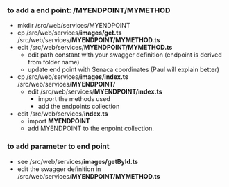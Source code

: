 ### to add a end point: /MYENDPOINT/MYMETHOD

- mkdir /src/web/services/MYENDPOINT
- cp /src/web/services/**images/get.ts** /src/web/services/**MYENDPOINT/MYMETHOD.ts** 
- edit /src/web/services/**MYENDPOINT/MYMETHOD.ts**
  - edit path constant with your swagger definition (endpoint is derived from folder name)
  - update end point with Senaca coordinates (Paul will explain better)
- cp /src/web/services/**images/index.ts** /src/web/services/**MYENDPOINT/**
  - edit /src/web/services/**MYENDPOINT/index.ts**
    - import the methods used
    - add the endpoints collection
- edit /src/web/services/**index.ts**
  - import **MYENDPOINT**
  - add MYENDPOINT to the enpoint collection.

### to add parameter to end point
- see /src/web/services/**images/getById.ts**
- edit the swagger definition in /src/web/services/**MYENDPOINT/MYMETHOD.ts**
